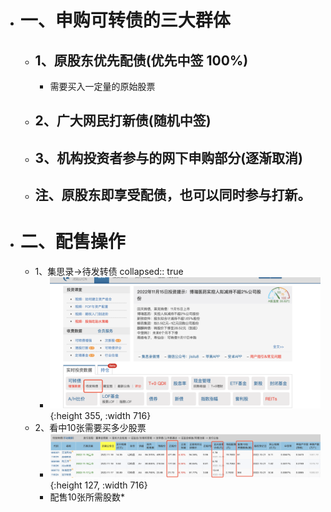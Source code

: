 - # 一、申购可转债的三大群体
	- ## 1、原股东优先配债(优先中签 100%)
		- 需要买入一定量的原始股票
	- ## 2、广大网民打新债(随机中签)
	- ## 3、机构投资者参与的网下申购部分(逐渐取消)
	- ## 注、原股东即享受配债，也可以同时参与打新。
- # 二、配售操作
	- 1、集思录->待发转债
	  collapsed:: true
		- ![image.png](../assets/image_1668522231762_0.png){:height 355, :width 716}
	- 2、看中10张需要买多少股票
		- ![image.png](../assets/image_1668522295480_0.png){:height 127, :width 716}
		- 配售10张所需股数*